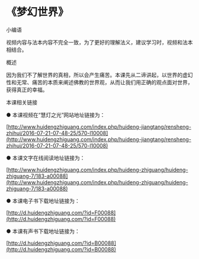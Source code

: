 # 《梦幻世界》

小编语

视频内容与法本内容不完全一致，为了更好的理解法义，建议学习时，视频和法本相结合。

概述

因为我们不了解世界的真相，所以会产生痛苦。本课先从二谛讲起，以世界的虚幻性和无常、痛苦的本质来阐述佛教的世界观，从而让我们用正确的观点面对世界，获得真正的幸福。

本课相关链接

● 本课视频在“慧灯之光”网站地址链接为：

[http://www.huidengzhiguang.com/index.php/huideng-jiangtang/rensheng-zhihui/2016-07-21-07-48-25/570-l10008](http://www.huidengzhiguang.com/index.php/huideng-jiangtang/rensheng-zhihui/2016-07-21-07-48-25/570-l10008)

● 本课文字在线阅读地址链接为：

[http://www.huidengzhiguang.com/index.php/huideng-zhiguang/huideng-zhiguang-7/183-a00088](http://www.huidengzhiguang.com/index.php/huideng-zhiguang/huideng-zhiguang-7/183-a00088)

● 本课电子书下载地址链接为：

[http://d.huidengzhiguang.com/?id=F00088](http://d.huidengzhiguang.com/?id=F00088)

● 本课有声书下载地址链接为：

[http://d.huidengzhiguang.com/?id=B00088](http://d.huidengzhiguang.com/?id=B00088)

